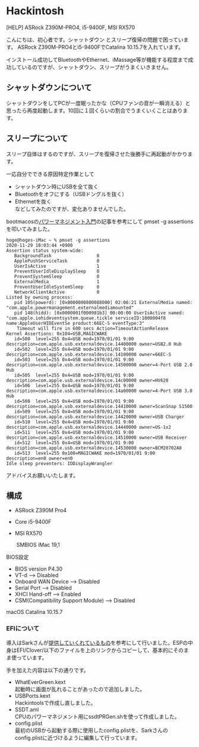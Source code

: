 # Hackintosh
[HELP] ASRock Z390M-PRO4, i5-9400F, MSI RX570

こんにちは、初心者です。シャットダウン とスリープ復帰の問題で困っています。 ASRock Z390M-PRO4とi5-9400FでCatalina 10.15.7を入れています。

インストール成功してBluetoothやEthernet、iMassage等が機能する程度まで成功しているのですが、シャットダウン、スリープがうまくいきません。

## シャットダウンについて  
シャットダウンをしてPCが一度眠ったかな（CPUファンの音が一瞬消える）と思ったら再度起動します。10回に１回くらいの割合でうまくいくことはあります。  

## スリープについて  
スリープ自体はするのですが、スリープを復帰させた後勝手に再起動がかかります。  

一応自分でできる原因特定作業として  
 - シャットダウン時にUSBを全て抜く
 - Bluetoothをオフにする（USBドングルを抜く）
 - Ethernetを抜く  
などしてみたのですが、変化ありませんでした。  

bootmacosの[パワーマネジメント入門](https://bootmacos.com/archives/5107)の記事を参考にして pmset -g assertions を叩いてみました。

```
hoge@hoges-iMac ~ % pmset -g assertions
2020-11-29 18:03:44 +0900 
Assertion status system-wide:
   BackgroundTask                 0
   ApplePushServiceTask           0
   UserIsActive                   1
   PreventUserIdleDisplaySleep    0
   PreventSystemSleep             0
   ExternalMedia                  1
   PreventUserIdleSystemSleep     0
   NetworkClientActive            0
Listed by owning process:
   pid 105(powerd): [0x0000000800088000] 02:06:21 ExternalMedia named: "com.apple.powermanagement.externalmediamounted"  
   pid 148(hidd): [0x0000001f000981b3] 00:00:00 UserIsActive named: "com.apple.iohideventsystem.queue.tickle serviceID:1000004f8 name:AppleUserHIDEventSe product:66EC-S eventType:3"  
	Timeout will fire in 600 secs Action=TimeoutActionRelease
Kernel Assertions: 0x104=USB,MAGICWAKE
   id=500  level=255 0x4=USB mod=1970/01/01 9:00 description=com.apple.usb.externaldevice.14400000 owner=USB2.0 Hub
   id=502  level=255 0x4=USB mod=1970/01/01 9:00 description=com.apple.usb.externaldevice.14100000 owner=66EC-S
   id=503  level=255 0x4=USB mod=1970/01/01 9:00 description=com.apple.usb.externaldevice.14500000 owner=4-Port USB 2.0 Hub
   id=505  level=255 0x4=USB mod=1970/01/01 9:00 description=com.apple.usb.externaldevice.14c00000 owner=HV620
   id=506  level=255 0x4=USB mod=1970/01/01 9:00 description=com.apple.usb.externaldevice.14a00000 owner=4-Port USB 3.0 Hub
   id=508  level=255 0x4=USB mod=1970/01/01 9:00 description=com.apple.usb.externaldevice.14410000 owner=ScanSnap S1500
   id=509  level=255 0x4=USB mod=1970/01/01 9:00 description=com.apple.usb.externaldevice.14420000 owner=USB Charger
   id=510  level=255 0x4=USB mod=1970/01/01 9:00 description=com.apple.usb.externaldevice.14440000 owner=US-1x2
   id=511  level=255 0x4=USB mod=1970/01/01 9:00 description=com.apple.usb.externaldevice.14510000 owner=USB Receiver
   id=512  level=255 0x4=USB mod=1970/01/01 9:00 description=com.apple.usb.externaldevice.14530000 owner=BCM20702A0
   id=513  level=255 0x100=MAGICWAKE mod=1970/01/01 9:00 description=en0 owner=en0
Idle sleep preventers: IODisplayWrangler
```

アドバイスお願いいたします。  

## 構成

- ASRock Z390M Pro4
- Core i5-9400F
- MSI RX570

  ​	SMBIOS iMac 19,1


BIOS設定

- BIOS version P4.30
- VT-d --> Disabled
- Onboard WAN Device --> Disabled
- Serial Port --> Disabled
- XHCI Hand-off --> Enabled
- CSM(Compatibility Support Module) --> Disabled

macOS Catalina 10.15.7

### EFIについて

導入はSarkさんが[提供していくれているもの](https://github.com/sarkrui/Z390M-Pro4-i7-9700K-Hackintosh)を参考にして行いました。ESPの中身はEFI/Clover/以下のファイルを上のリンクからコピーして、基本的にそのまま使っています。  

手を加えた内容は以下の通りです。

- WhatEverGreen.kext  
  	起動時に画面が乱れることがあったので追加しました。
- USBPorts.kext  
  	Hackintoolsで作成し直しました。
- SSDT.aml  
  	CPUのパワーマネジメント用にssdtPRGen.shを使って作成しました。
- config.plist  
  	最初のUSBから起動する際に使用したconfig.plistを、Sarkさんのconfig.plistに近づけるように編集して行っています。

